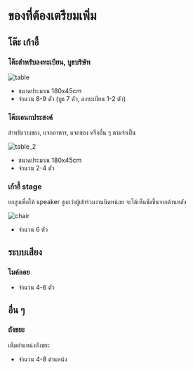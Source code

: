 # ของที่ต้องเตรียมเพิ่ม

## โต๊ะ เก้าอี้

### โต๊ะสำหรับลงทะเบียน, บูธบริษัท
![table](https://user-images.githubusercontent.com/811559/213951315-dcbb45e2-75bd-4b4e-bc0d-8c454b72c288.jpg)
- ขนาดประมาณ 180x45cm
- จำนวน 8-9 ตัว (บูธ 7 ตัว, ลงทะเบียน 1-2 ตัว)

### โต๊ะเอนกประสงค์
สำหรับวางของ, แจกอาหาร, แจกของ หรืออื่น ๆ ตามจำเป็น

![table_2](https://user-images.githubusercontent.com/811559/213951803-5ca822ea-af17-4fec-ae15-9aa60d14287d.jpg)
- ขนาดประมาณ 180x45cm
- จำนวน 2-4 ตัว

### เก้าอี้ stage
ยกสูงเพื่อให้ speaker สูงกว่าผู้เข้าร่วมงานนิดหน่อย จะได้เห็นชัดขึ้นจากด้านหลัง

![chair](https://user-images.githubusercontent.com/811559/213952439-bb0a1684-7869-4856-837b-f527344b6935.jpg)
- จำนวน 6 ตัว

## ระบบเสียง

### ไมค์ลอย
- จำนวน 4-6 ตัว

## อื่น ๆ

### ถังขยะ
เพิ่มตำแหน่งถังขยะ
- จำนวน 4-8 ตำแหน่ง
